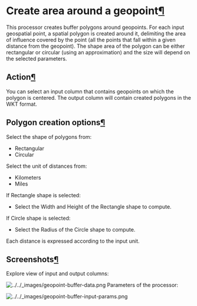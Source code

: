 Create area around a geopoint[¶](#create-area-around-a-geopoint "Permalink to this heading")
============================================================================================


This processor creates buffer polygons around geopoints. For each input geospatial point, a spatial polygon is created around it, delimiting the area of influence covered by the point (all the points that fall within a given distance from the geopoint). The shape area of the polygon can be either rectangular or circular (using an approximation) and the size will depend on the selected parameters.



Action[¶](#action "Permalink to this heading")
----------------------------------------------


You can select an input column that contains geopoints on which the polygon is centered.
The output column will contain created polygons in the WKT format.




Polygon creation options[¶](#polygon-creation-options "Permalink to this heading")
----------------------------------------------------------------------------------


Select the shape of polygons from:


* Rectangular
* Circular


Select the unit of distances from:


* Kilometers
* Miles


If Rectangle shape is selected:


* Select the Width and Height of the Rectangle shape to compute.


If Circle shape is selected:


* Select the Radius of the Circle shape to compute.


Each distance is expressed according to the input unit.




Screenshots[¶](#screenshots "Permalink to this heading")
--------------------------------------------------------


Explore view of input and output columns:


![../../_images/geopoint-buffer-data.png](../../_images/geopoint-buffer-data.png)
Parameters of the processor:


![../../_images/geopoint-buffer-input-params.png](../../_images/geopoint-buffer-input-params.png)
